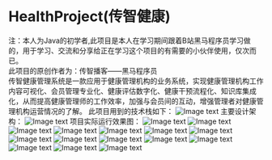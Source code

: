 # HealthProject(传智健康)
注：本人为Java的初学者,此项目是本人在学习期间跟着B站黑马程序员学习做的，用于学习、交流和分享给正在学习这个项目的有需要的小伙伴使用，仅次而已。<br>
此项目的原创作者为：传智播客——黑马程序员<br>
传智健康管理系统是一款应用于健康管理机构的业务系统，实现健康管理机构工作内容可视化、会员管理专业化、健康评估数字化、健康干预流程化、知识库集成化，从而提高健康管理师的工作效率，加强与会员间的互动，增强管理者对健康管理机构运营情况的了解。
此项目用到的技术栈如下：
![Image text](https://github.com/ChenSingPeng/HealthProject/assets/105356759/ff5f520a-695d-4660-a228-bfe72c16a14b)
主要设计架构：
![Image text](https://github.com/ChenSingPeng/HealthProject/assets/105356759/cdccf079-0ff5-45c0-b5a5-6a2f98d8add1)
项目实际运行效果图：
![Image text](https://github.com/ChenSingPeng/HealthProject/assets/105356759/4d731cd5-c631-4267-b3f5-96501b8e2ba1)
![Image text](https://github.com/ChenSingPeng/HealthProject/assets/105356759/c6e3e499-1724-43f1-bf3a-2426be418f0e)
![Image text](https://github.com/ChenSingPeng/HealthProject/assets/105356759/d31d7dc1-5012-4abc-a7a3-333f31068e2e)
![Image text](https://github.com/ChenSingPeng/HealthProject/assets/105356759/7c870379-2184-40be-be4f-18429e7b4a9d)
![Image text](https://github.com/ChenSingPeng/HealthProject/assets/105356759/73779e57-d004-4260-827d-30f465376193)
![Image text](https://github.com/ChenSingPeng/HealthProject/assets/105356759/7d9ef5bd-c906-4235-9f8f-a9fc653bfcb0)
![Image text](https://github.com/ChenSingPeng/HealthProject/assets/105356759/b1055e32-b76f-4872-9584-1b45968a8af2)
![Image text](https://github.com/ChenSingPeng/HealthProject/assets/105356759/e926da44-c3c3-46e8-8899-cc07d2049a00)
![Image text](https://github.com/ChenSingPeng/HealthProject/assets/105356759/cb39e797-95d6-4689-a819-aa76406042b8)
![Image text](https://github.com/ChenSingPeng/HealthProject/assets/105356759/60238903-e169-448c-a6af-97265a9def40)
![Image text](https://github.com/ChenSingPeng/HealthProject/assets/105356759/5ec43174-e3fd-4715-849d-8ee999b723a5)
![Image text](https://github.com/ChenSingPeng/HealthProject/assets/105356759/24bb5684-9738-48de-8de3-e071ed2cfb74)
![Image text](https://github.com/ChenSingPeng/HealthProject/assets/105356759/89d024c8-0ab6-4e8d-a927-7db0c2827dce)
![Image text](https://github.com/ChenSingPeng/HealthProject/assets/105356759/7e3c9b15-2b91-4f6e-885c-2bf206799e34)
![Image text](https://github.com/ChenSingPeng/HealthProject/assets/105356759/f56907c1-a51a-499b-bf27-ff74881ca42e)
